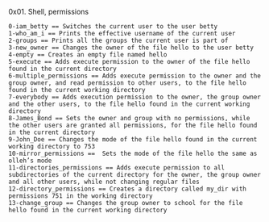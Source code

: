 0x01. Shell, permissions

	0-iam_betty == Switches the current user to the user betty
	1-who_am_i == Prints the effective username of the current user
	2-groups == Prints all the groups the current user is part of
	3-new_owner == Changes the owner of the file hello to the user betty
	4-empty == Creates an empty file named hello
	5-execute == Adds execute permission to the owner of the file hello found in the current directory
	6-multiple_permissions == Adds execute permission to the owner and the group owner, and read permission to other users, to the file hello found in the current working directory
	7-everybody == Adds execution permission to the owner, the group owner and the other users, to the file hello found in the current working directory
	8-James_Bond == Sets the owner and group with no permissions, while the other users are granted all permissions, for the file hello found in the current directory
	9-John_Doe == Changes the mode of the file hello found in the current working directory to 753
	10-mirror_permissions ==  Sets the mode of the file hello the same as olleh’s mode
	11-directories_permissions == Adds execute permission to all subdirectories of the current directory for the owner, the group owner and all other users, while not changing regular files
	12-directory_permissions == Creates a directory called my_dir with permissions 751 in the working directory
	13-change_group == Changes the group owner to school for the file hello found in the current working directory
